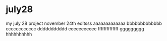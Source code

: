 # july28
my july 28 project
november 24th editsss
aaaaaaaaaaaaa
bbbbbbbbbbbbb
cccccccccccc
ddddddddddd
eeeeeeeeeee
ffffffffffffff
ggggggggg
hhhhhhhhhh
